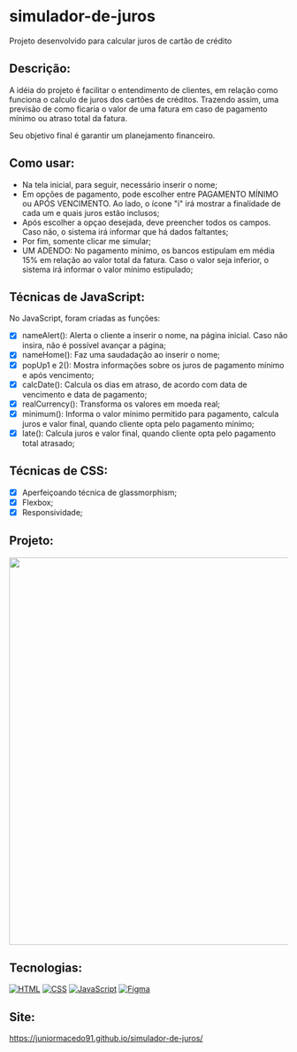 # simulador-de-juros
Projeto desenvolvido para calcular juros de cartão de crédito

## Descrição:
A idéia do projeto é facilitar o entendimento de clientes, em relação como funciona o calculo de juros dos cartões de créditos. Trazendo assim, uma previsão de como ficaria o valor de uma fatura em caso de pagamento mínimo ou atraso total da fatura.

Seu objetivo final é garantir um planejamento financeiro.

## Como usar:

- Na tela inicial, para seguir, necessário inserir o nome;
- Em opções de pagamento, pode escolher entre PAGAMENTO MÍNIMO ou APÓS VENCIMENTO. Ao lado, o ícone "i" irá mostrar a finalidade de cada um e quais juros estão inclusos;
- Após escolher a opçao desejada, deve preencher todos os campos. Caso não, o sistema irá informar que há dados faltantes;
- Por fim, somente clicar me simular;
- UM ADENDO: No pagamento mínimo, os bancos estipulam em média 15% em relação ao valor total da fatura. Caso o valor seja inferior, o sistema irá informar o valor mínimo estipulado;

## Técnicas de JavaScript:

No JavaScript, foram criadas as funções:

 - [x] nameAlert(): Alerta o cliente a inserir o nome, na página inicial. Caso não insira, não é possível avançar a página;
 - [x] nameHome(): Faz uma saudadação ao inserir o nome;
 - [x] popUp1 e 2(): Mostra informações sobre os juros de pagamento mínimo e após vencimento;
 - [x] calcDate(): Calcula os dias em atraso, de acordo com data de vencimento e data de pagamento;
 - [x] realCurrency(): Transforma os valores em moeda real;
 - [x] minimum(): Informa o valor mínimo permitido para pagamento, calcula juros e valor final, quando cliente opta pelo pagamento mínimo;
 - [x] late(): Calcula juros e valor final, quando cliente opta pelo pagamento total atrasado;

## Técnicas de CSS:

 - [x] Aperfeiçoando técnica de glassmorphism;
 - [x] Flexbox;
 - [x] Responsividade;

## Projeto:

<p align="center">
  <img src="age.gif" width="700px">
</p>

## Tecnologias:

[![HTML](https://img.shields.io/badge/HTML-red?style=for-the-badge&logo=HTML5&labelColor=black)](https://github.com/JuniorMacedo91)
[![CSS](https://img.shields.io/badge/CSS3-blue?style=for-the-badge&logo=CSS3&labelColor=black)](https://github.com/JuniorMacedo91)
[![JavaScript](https://img.shields.io/badge/javascript-yellow?style=for-the-badge&logo=javascript&labelColor=black)](https://github.com/JuniorMacedo91)
[![Figma](https://img.shields.io/badge/figma-teal?style=for-the-badge&logo=figma&labelColor=black)](https://github.com/JuniorMacedo91)

## Site:
https://juniormacedo91.github.io/simulador-de-juros/

